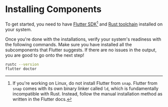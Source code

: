 # Installing Components

To get started, you need to have [Flutter SDK](https://docs.flutter.dev/get-started/install)[^1] and [Rust toolchain](https://www.rust-lang.org/tools/install) installed on your system.

[^1]: If you're working on Linux, do not install Flutter from `snap`. Flutter from `snap` comes with its own binary linker called `ld`, which is fundamentally incompatible with Rust. Instead, follow the manual installation method as written in the Flutter docs.

Once you're done with the installations, verify your system's readiness with the following commands. Make sure you have installed all the subcomponents that Flutter suggests. If there are no issues in the output, you are good to go onto the next step!

```bash title="CLI"
rustc --version
flutter doctor
```
